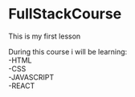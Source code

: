 # FullStackCourse
This is my first lesson

During this course i will be learning:<br>
-HTML <br>
-CSS <br>
-JAVASCRIPT <br>
-REACT<br>
